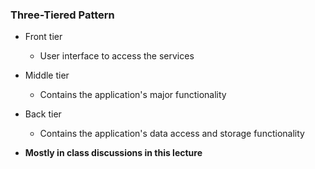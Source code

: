 ### Three-Tiered Pattern

- Front tier
    - User interface to access the services
- Middle tier
    - Contains the application's major functionality
- Back tier
    - Contains the application's data access and storage functionality
    
    
- **Mostly in class discussions in this lecture**
